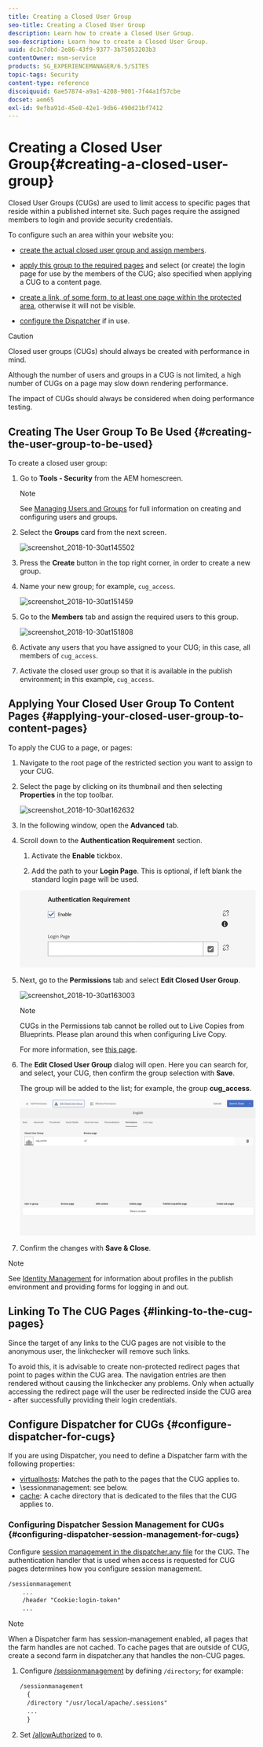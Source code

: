 ```yaml
---
title: Creating a Closed User Group
seo-title: Creating a Closed User Group
description: Learn how to create a Closed User Group.
seo-description: Learn how to create a Closed User Group.
uuid: dc3c7dbd-2e86-43f9-9377-3b75053203b3
contentOwner: msm-service
products: SG_EXPERIENCEMANAGER/6.5/SITES
topic-tags: Security
content-type: reference
discoiquuid: 6ae57874-a9a1-4208-9001-7f44a1f57cbe
docset: aem65
exl-id: 9efba91d-45e8-42e1-9db6-490d21bf7412
---
```

# Creating a Closed User Group{#creating-a-closed-user-group}

Closed User Groups (CUGs) are used to limit access to specific pages that reside within a published internet site. Such pages require the assigned members to login and provide security credentials.

To configure such an area within your website you:

* [create the actual closed user group and assign members](#creating-the-user-group-to-be-used).

* [apply this group to the required pages](#applying-your-closed-user-group-to-content-pages) and select (or create) the login page for use by the members of the CUG; also specified when applying a CUG to a content page.

* [create a link, of some form, to at least one page within the protected area](#linking-to-the-cug-pages), otherwise it will not be visible.

* [configure the Dispatcher](#configure-dispatcher-for-cugs) if in use.

>[!CAUTION]
>
>Closed user groups (CUGs) should always be created with performance in mind.
>
>Although the number of users and groups in a CUG is not limited, a high number of CUGs on a page may slow down rendering performance.
>
>The impact of CUGs should always be considered when doing performance testing.

## Creating The User Group To Be Used {#creating-the-user-group-to-be-used}

To create a closed user group:

1. Go to **Tools - Security** from the AEM homescreen.

   >[!NOTE]
   >
   >See [Managing Users and Groups](/help/sites-administering/security.md#managing-users-and-groups) for full information on creating and configuring users and groups.

1. Select the **Groups** card from the next screen.

   ![screenshot_2018-10-30at145502](assets/screenshot_2018-10-30at145502.png)

1. Press the **Create** button in the top right corner, in order to create a new group.
1. Name your new group; for example, `cug_access`.

   ![screenshot_2018-10-30at151459](assets/screenshot_2018-10-30at151459.png)

1. Go to the **Members** tab and assign the required users to this group.

   ![screenshot_2018-10-30at151808](assets/screenshot_2018-10-30at151808.png)

1. Activate any users that you have assigned to your CUG; in this case, all members of `cug_access`.
1. Activate the closed user group so that it is available in the publish environment; in this example, `cug_access`.

## Applying Your Closed User Group To Content Pages {#applying-your-closed-user-group-to-content-pages}

To apply the CUG to a page, or pages:

1. Navigate to the root page of the restricted section you want to assign to your CUG.
1. Select the page by clicking on its thumbnail and then selecting **Properties** in the top toolbar.

   ![screenshot_2018-10-30at162632](assets/screenshot_2018-10-30at162632.png)

1. In the following window, open the **Advanced** tab.

1. Scroll down to the **Authentication Requirement** section.

   1. Activate the **Enable** tickbox.

   1. Add the path to your **Login Page**.
   This is optional, if left blank the standard login page will be used.

   ![CUG added](assets/cug-authentication-requirement.png)

1. Next, go to the **Permissions** tab and select **Edit Closed User Group**.

   ![screenshot_2018-10-30at163003](assets/screenshot_2018-10-30at163003.png)

   >[!NOTE]
   >
   >CUGs in the Permissions tab cannot be rolled out to Live Copies from Blueprints. Please plan around this when configuring Live Copy.
   >
   >For more information, see [this page](closed-user-groups.md#aem-livecopy).

1. The **Edit Closed User Group** dialog will open. Here you can search for, and select, your CUG, then confirm the group selection with **Save**. 

   The group will be added to the list; for example, the group **cug_access**.

   ![CUG added](assets/cug-added.png)

1. Confirm the changes with **Save & Close**.

>[!NOTE]
>
>See [Identity Management](/help/sites-administering/identity-management.md) for information about profiles in the publish environment and providing forms for logging in and out.

## Linking To The CUG Pages {#linking-to-the-cug-pages}

Since the target of any links to the CUG pages are not visible to the anonymous user, the linkchecker will remove such links.

To avoid this, it is advisable to create non-protected redirect pages that point to pages within the CUG area. The navigation entries are then rendered without causing the linkchecker any problems. Only when actually accessing the redirect page will the user be redirected inside the CUG area - after successfully providing their login credentials.

## Configure Dispatcher for CUGs {#configure-dispatcher-for-cugs}

If you are using Dispatcher, you need to define a Dispatcher farm with the following properties:

* [virtualhosts](https://experienceleague.adobe.com/docs/experience-manager-dispatcher/using/configuring/dispatcher-configuration.html?lang=en#identifying-virtual-hosts-virtualhosts): Matches the path to the pages that the CUG applies to.
* \sessionmanagement: see below.
* [cache](https://experienceleague.adobe.com/docs/experience-manager-dispatcher/using/configuring/dispatcher-configuration.html?lang=en#configuring-the-dispatcher-cache-cache): A cache directory that is dedicated to the files that the CUG applies to.

### Configuring Dispatcher Session Management for CUGs {#configuring-dispatcher-session-management-for-cugs}

Configure [session management in the dispatcher.any file](https://experienceleague.adobe.com/docs/experience-manager-dispatcher/using/configuring/dispatcher-configuration.html?lang=en#enabling-secure-sessions-sessionmanagement) for the CUG. The authentication handler that is used when access is requested for CUG pages determines how you configure session management.

```xml
/sessionmanagement
    ...
    /header "Cookie:login-token"
    ...
```

>[!NOTE]
>
>When a Dispatcher farm has session-management enabled, all pages that the farm handles are not cached. To cache pages that are outside of CUG, create a second farm in dispatcher.any
>that handles the non-CUG pages.

1. Configure [/sessionmanagement](https://experienceleague.adobe.com/docs/experience-manager-dispatcher/using/configuring/dispatcher-configuration.html?lang=en#enabling-secure-sessions-sessionmanagement) by defining `/directory`; for example:

   ```xml
   /sessionmanagement
     {
     /directory "/usr/local/apache/.sessions"
     ...
     }
   ```

1. Set [/allowAuthorized](https://experienceleague.adobe.com/docs/experience-manager-dispatcher/using/configuring/dispatcher-configuration.html?lang=en#caching-when-authentication-is-used) to `0`.
